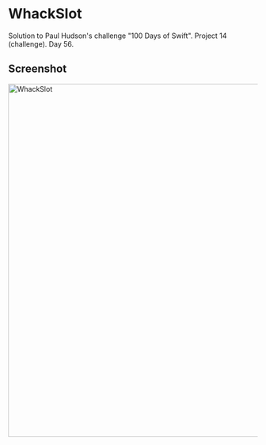 # WhackSlot
Solution to Paul Hudson's challenge "100 Days of Swift". Project 14 (challenge). Day 56.
## Screenshot
<img width="715" alt="WhackSlot" src="https://user-images.githubusercontent.com/97385918/209710186-9af0ca5e-7c36-4459-ac2f-f925441ad92a.png">
